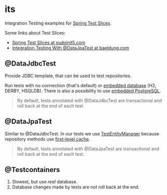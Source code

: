 # its

Integration Testing examples for [Spring Test Slices].

Some links about Test Slices:

- [Spring Test Slices at sudoinit5.com]
- [Integration Testing With @DataJpaTest at baeldung.com]

## @DataJdbcTest

Provide JDBC template, that can be used to test repositories.

Run tests with no connection (that's default) or [embedded database] (H2, DERBY, HSQLDB).
There is also a possibility to use [embedded PostgreSQL].

> By default, tests annotated with @DataJdbcTest are transactional and roll back at the end of each test.

## @DataJpaTest

Similar to @DataJdbcTest.
In our tests we use [TestEntityManager] because repository methods use [first-level cache].

> By default, tests annotated with @DataJpaTest are transactional and roll back at the end of each test.

## @Testcontainers

1. Slowest, but use *real* database.
2. Database changes made by tests are not roll back at the end.

[Spring Test Slices]: https://www.baeldung.com/spring-tests#5-using-test-slices
[Spring Test Slices at sudoinit5.com]: https://www.sudoinit5.com/post/spring-test-slices/#testing-just-jpa
[Integration Testing With @DataJpaTest at baeldung.com]: https://www.baeldung.com/spring-boot-testing#integration-testing-with-datajpatest

[embedded database]: https://github.com/spring-projects/spring-boot/blob/main/spring-boot-project/spring-boot/src/main/java/org/springframework/boot/jdbc/EmbeddedDatabaseConnection.java
[embedded PostgreSQL]: https://stackoverflow.com/a/49011982

[TestEntityManager]: https://zetcode.com/springboot/testentitymanager/
[first-level cache]: https://howtodoinjava.com/hibernate/understanding-hibernate-first-level-cache-with-example/
